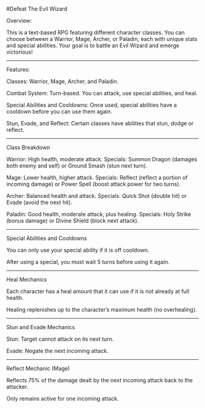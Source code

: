 #Defeat The Evil Wizard

Overview:

This is a text-based RPG featuring different character classes. You can choose between a Warrior, Mage, Archer, or Paladin, each with unique stats and special abilities. Your goal is to  battle an Evil Wizard and emerge victorious!

---

Features:

Classes: Warrior, Mage, Archer, and Paladin.

Combat System: Turn-based. You can attack, use special abilities, and heal.

Special Abilities and Cooldowns: Once used, special abilities have a cooldown before you can use them again.

Stun, Evade, and Reflect: Certain classes have abilities that stun, dodge or reflect.

---

Class Breakdown

Warrior: High health, moderate attack. Specials: Summon Dragon (damages both enemy and self) or Ground Smash (stun next turn).

Mage: Lower health, higher attack. Specials: Reflect (reflect a portion of incoming damage) or Power Spell (boost attack power for two turns).

Archer: Balanced health and attack. Specials: Quick Shot (double hit) or Evade (avoid the next hit).

Paladin: Good health, moderate attack, plus healing. Specials: Holy Strike (bonus damage) or Divine Shield (block next attack).

---

Special Abilities and Cooldowns

You can only use your special ability if it is off cooldown.

After using a special, you must wait 5 turns before using it again.

---

Heal Mechanics

Each character has a heal amount that it can use if it is not already at full health.

Healing replenishes up to the character’s maximum health (no overhealing).

---

Stun and Evade Mechanics

Stun: Target cannot attack on its next turn.

Evade: Negate the next incoming attack.

---

Reflect Mechanic (Mage)

Reflects 75% of the damage dealt by the next incoming attack back to the attacker.

Only remains active for one incoming attack.